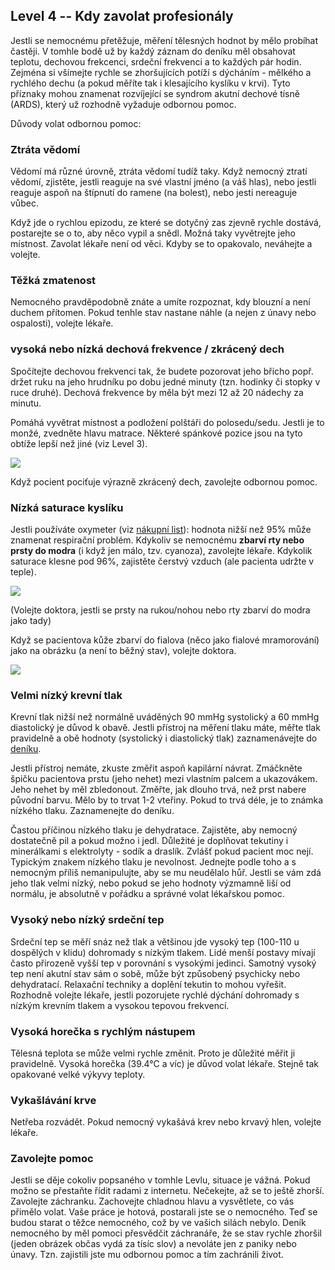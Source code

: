 ## Level 4 -- Kdy zavolat profesionály

Jestli se nemocnému přetěžuje, měření tělesných hodnot by mělo probíhat častěji. V tomhle bodě už by každý záznam do deníku měl obsahovat teplotu, dechovou frekcenci, srdeční frekvenci a to každých pár hodin. Zejména si všímejte rychle se zhoršujících potíží s dýcháním - mělkého a rychlého dechu (a pokud měříte tak i klesajícího kyslíku v krvi). Tyto příznaky mohou znamenat rozvíjející se syndrom akutní dechové tísně (ARDS), který už rozhodně vyžaduje odbornou pomoc. 

Důvody volat odbornou pomoc: 

### Ztráta vědomí

Vědomí má různé úrovně, ztráta vědomí tudíž taky. Když nemocný ztratí vědomí, zjistěte, jestli reaguje na své vlastní jméno (a váš hlas), nebo jestli reaguje aspoň na štípnutí do ramene (na bolest), nebo jesti nereaguje vůbec. 

Když jde o rychlou epizodu, ze které se dotyčný zas zjevně rychle dostává, postarejte se o to, aby něco vypil a snědl. Možná taky vyvětrejte jeho místnost. Zavolat lékaře není od věci. Kdyby se to opakovalo, neváhejte a volejte. 

### Těžká zmatenost

Nemocného pravděpodobně znáte a umíte rozpoznat, kdy blouzní a není duchem přítomen. Pokud tenhle stav nastane náhle (a nejen z únavy nebo ospalosti), volejte lékaře. 

### vysoká nebo nízká dechová frekvence / zkrácený dech

Spočítejte dechovou frekvenci tak, že budete pozorovat jeho břicho popř. držet ruku na jeho hrudníku po dobu jedné minuty (tzn. hodinky či stopky v ruce druhé). Dechová frekvence by měla být mezi 12 až 20 nádechy za minutu. 

Pomáhá vyvětrat místnost a podložení polštáři do polosedu/sedu. Jestli je to monžé, zvedněte hlavu matrace. Některé spánkové pozice jsou na tyto obtíže lepší než jiné (viz Level 3). 

![](/assets/images/dyspnoe.png)

Když pocient pociťuje výrazně zkrácený dech, zavolejte odbornou pomoc.

### Nízká saturace kyslíku

Jestli používáte oxymeter (viz [nákupní list](/shopping)): hodnota nižší než 95% může znamenat respirační problém. Kdykoliv se nemocnému **zbarví rty nebo prsty do modra** (i když jen málo, tzv. cyanoza), zavolejte lékaře. Kdykolik saturace klesne pod 96%, zajistěte čerstvý vzduch (ale pacienta udržte v teple). 

![](/assets/images/cyanosis.png)

(Volejte doktora, jestli se prsty na rukou/nohou nebo rty zbarví do modra jako tady)

Když se pacientova kůže zbarví do fialova (něco jako fialové mramorování) jako na obrázku (a není to běžný stav), volejte doktora. 

![](/assets/images/livedo-reticularis.png)

### Velmi nízký krevní tlak

Krevní tlak nižší než normálně uváděných 90 mmHg systolický a 60 mmHg diastolický je důvod k obavě. Jestli přístroj na měření tlaku máte, měřte tlak pravidelně a obě hodnoty (systolický i  diastolický tlak) zaznamenávejte do [deníku](/assets/images/covid-diary.pdf).

Jestli přístroj nemáte, zkuste změřit aspoň kapilární návrat. Zmáčkněte špičku pacientova prstu (jeho nehet) mezi vlastním palcem a ukazovákem. Jeho nehet by měl zbledonout. Změřte, jak dlouho trvá, než prst nabere původní barvu. Mělo by to trvat 1-2 vteřiny. Pokud to trvá déle, je to známka nízkého tlaku. Zaznamenejte do deníku. 

Častou příčinou nízkého tlaku je dehydratace. Zajistěte, aby nemocný dostatečně pil a pokud možno i jedl. Důležité je doplňovat tekutiny i minerálkami s elektrolyty - sodík a draslík. Zvlášť pokud pacient moc nejí. Typickým znakem nízkého tlaku je nevolnost. Jednejte podle toho a s nemocným příliš nemanipulujte, aby se mu neudělalo hůř. Jestli se vám zdá jeho tlak velmi nízký, nebo pokud se jeho hodnoty výzmamně liší od normálu, je absolutně v pořádku a správné volat lékařskou pomoc. 

### Vysoký nebo nízký srdeční tep

Srdeční tep se měří snáz než tlak a většinou jde vysoký tep (100-110 u dospělých v klidu) dohromady s nízkým tlakem. Lidé menší postavy mívají často přirozeně vyšší tep v porovnání s vysokými jedinci. Samotný vysoký tep není akutní stav sám o sobě, může být způsobený psychicky nebo dehydratací. Relaxační techniky a doplění tekutin to mohou vyřešit. 
Rozhodně volejte lékaře, jestli pozorujete rychlé dýchání dohromady s nízkým krevním tlakem a vysokou tepovou frekvencí. 

### Vysoká horečka s rychlým nástupem

Tělesná teplota se může velmi rychle změnit. Proto je důležité měřit ji pravidelně. Vysoká horečka (39.4°C a víc) je důvod volat lékaře. Stejně tak opakované velké výkyvy teploty. 

### Vykašlávání krve

Netřeba rozvádět. Pokud nemocný vykašává krev nebo krvavý hlen, volejte lékaře. 

### Zavolejte pomoc

Jestli se děje cokoliv popsaného v tomhle Levlu, situace je vážná. Pokud možno se přestaňte řídit radami z internetu. Nečekejte, až se to ještě zhorší. Zavolejte záchranku. Zachovejte chladnou hlavu a vysvětlete, co vás přimělo volat. Vaše práce je hotová, postarali jste se o nemocného. Teď se budou starat o těžce nemocného, což by ve vašich silách nebylo. Deník nemocného by měl pomoci přesvědčit záchranáře, že se stav rychle zhoršil (jeden obrázek občas vydá za tísíc slov) a nevoláte jen z paniky nebo únavy. Tzn. zajistili jste mu odbornou pomoc a tím zachránili život. 

